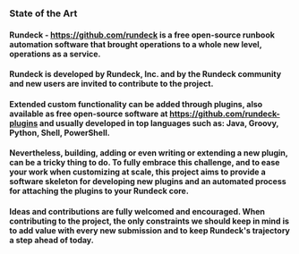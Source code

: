 ### State of the Art
#### Rundeck - https://github.com/rundeck is a free open-source runbook automation software that brought operations to a whole new level, operations as a service.
#### Rundeck is developed by Rundeck, Inc. and by the Rundeck community and new users are invited to contribute to the project.
#### Extended custom functionality can be added through plugins, also available as free open-source software at https://github.com/rundeck-plugins and usually developed in top languages such as: Java, Groovy, Python, Shell, PowerShell.
#### Nevertheless, building, adding or even writing or extending a new plugin, can be a tricky thing to do. To fully embrace this challenge, and to ease your work when customizing at scale, this project aims to provide a software skeleton for developing new plugins and an automated process for attaching the plugins to your Rundeck core.
#### Ideas and contributions are fully welcomed and encouraged. When contributing to the project, the only constraints we should keep in mind is to add value with every new submission and to keep Rundeck's trajectory a step ahead of today.
